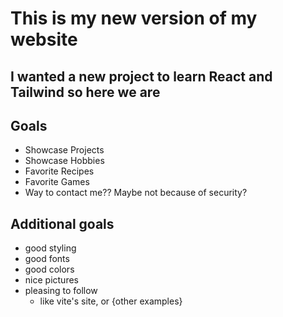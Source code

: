 # This is my new version of my website
## I wanted a new project to learn React and Tailwind so here we are

## Goals
- Showcase Projects
- Showcase Hobbies
- Favorite Recipes
- Favorite Games
- Way to contact me?? Maybe not because of security?
## Additional goals
- good styling
- good fonts
- good colors
- nice pictures
- pleasing to follow
    - like vite's site, or {other examples}
